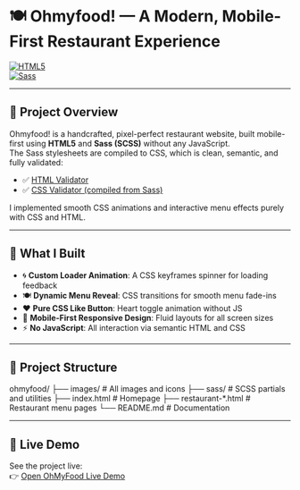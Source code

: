 # 🍽️ Ohmyfood! — A Modern, Mobile-First Restaurant Experience

[![HTML5](https://img.shields.io/badge/HTML5-%23E34F26.svg?style=for-the-badge&logo=html5&logoColor=white)](https://developer.mozilla.org/en-US/docs/Web/HTML)  
[![Sass](https://img.shields.io/badge/Sass-%23CC6699.svg?style=for-the-badge&logo=sass&logoColor=white)](https://sass-lang.com/)

---

## 🚀 Project Overview

Ohmyfood! is a handcrafted, pixel-perfect restaurant website, built mobile-first using **HTML5** and **Sass (SCSS)** without any JavaScript.  
The Sass stylesheets are compiled to CSS, which is clean, semantic, and fully validated:

- ✅ [HTML Validator](https://validator.w3.org/nu/?doc=https://bedgard.github.io/ohmyfood/index.html)  
- ✅ [CSS Validator (compiled from Sass)](https://jigsaw.w3.org/css-validator/validator?uri=https://bedgard.github.io/ohmyfood/css/style.css)

I implemented smooth CSS animations and interactive menu effects purely with CSS and HTML.

---

## 🎯 What I Built

- 🌀 **Custom Loader Animation**: A CSS keyframes spinner for loading feedback  
- 🍽️ **Dynamic Menu Reveal**: CSS transitions for smooth menu fade-ins  
- ❤️ **Pure CSS Like Button**: Heart toggle animation without JS  
- 📱 **Mobile-First Responsive Design**: Fluid layouts for all screen sizes  
- ⚡ **No JavaScript**: All interaction via semantic HTML and CSS

---

## 📂 Project Structure

ohmyfood/
├── images/ # All images and icons
├── sass/ # SCSS partials and utilities
├── index.html # Homepage
├── restaurant-*.html # Restaurant menu pages
└── README.md # Documentation

---

## 🚀 Live Demo

See the project live:  
👉 [Open OhMyFood Live Demo](https://bedgard.github.io/ohmyfood/)

